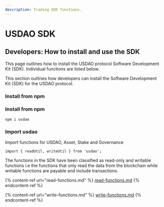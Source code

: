 ```yaml
---
description: Trading SDK functions.
---
```


# USDAO SDK

## Developers: How to install and use the SDK

This page outlines how to install the USDAO protocol Software Development Kit (SDK). Individual functions are listed below.&#x20;

This section outlines how developers can install the Software Development Kit (SDK) for the USDAO protocol.&#x20;

### Install from npm

### Install from npm

```
npm i usdao
```

### Import usdao

Import functions for USDAO, Asset, Stake and Governance

```
import { readUtil, writeUtil } from 'usdao';
```

The functions in the SDK have been classified as read-only and writable functions i.e the functions that only read the data from the blockchain while writable functions are payable and include transactions.

{% content-ref url="read-functions.md" %}
[read-functions.md](read-functions.md)
{% endcontent-ref %}

{% content-ref url="write-functions.md" %}
[write-functions.md](write-functions.md)
{% endcontent-ref %}



